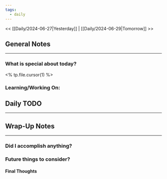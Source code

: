 ```yaml
---
tags:
  - daily
---
```

<< [[Daily/2024-06-27|Yesterday]] |  [[Daily/2024-06-29|Tomorrow]] >>

## General Notes
---
### What is special about today?
<% tp.file.cursor(1) %>

### Learning/Working On:



## Daily TODO
---




## Wrap-Up Notes
---
### Did I accomplish anything?
### Future things to consider?
#### Final Thoughts

